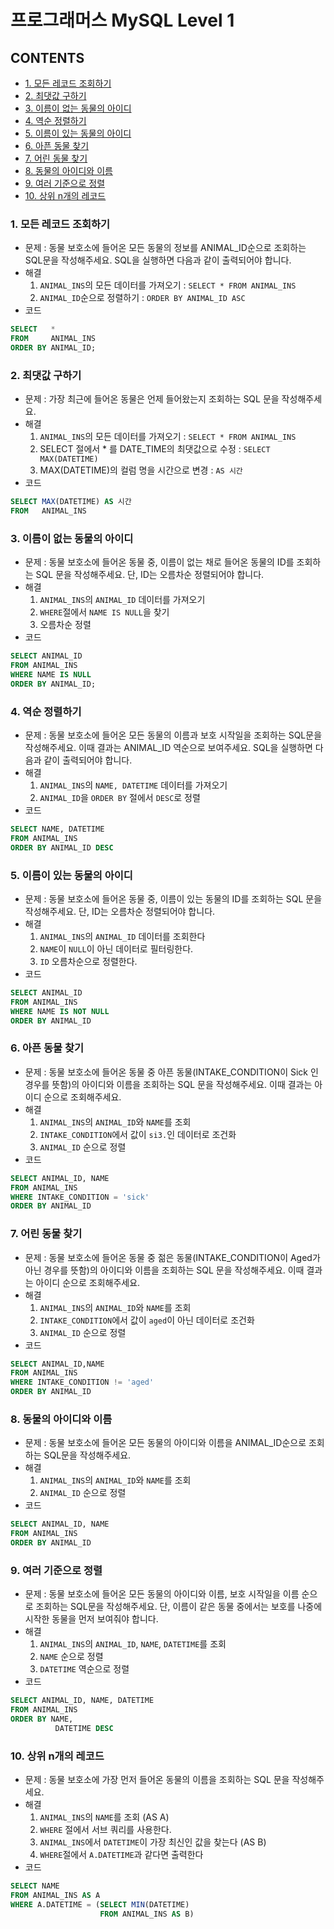 # 프로그래머스 MySQL Level 1

## CONTENTS

  - [1. 모든 레코드 조회하기](#1-모든-레코드-조회하기)
  - [2. 최댓값 구하기](#2-최댓값-구하기)
  - [3. 이름이 없는 동물의 아이디](#3-이름이-없는-동물의-아이디)
  - [4. 역순 정렬하기](#4-역순-정렬하기)
  - [5. 이름이 있는 동물의 아이디](#5-이름이-있는-동물의-아이디)
  - [6. 아픈 동물 찾기](#6-아픈-동물-찾기)
  - [7. 어린 동물 찾기](#7-어린-동물-찾기)
  - [8. 동물의 아이디와 이름](#8-동물의-아이디와-이름)
  - [9. 여러 기준으로 정렬](#9-여러-기준으로-정렬)
  - [10. 상위 n개의 레코드](#10-상위-n개의-레코드)

### 1. 모든 레코드 조회하기

- 문제 : 동물 보호소에 들어온 모든 동물의 정보를 ANIMAL_ID순으로 조회하는 SQL문을 작성해주세요. SQL을 실행하면 다음과 같이 출력되어야 합니다.
- 해결
  1. `ANIMAL_INS`의 모든 데이터를 가져오기 : `SELECT * FROM ANIMAL_INS`
  2. `ANIMAL_ID`순으로 정렬하기 : `ORDER BY ANIMAL_ID ASC`
- 코드

```SQL
SELECT   *
FROM     ANIMAL_INS
ORDER BY ANIMAL_ID;
```

### 2. 최댓값 구하기

- 문제 : 가장 최근에 들어온 동물은 언제 들어왔는지 조회하는 SQL 문을 작성해주세요.
- 해결
  1. `ANIMAL_INS`의 모든 데이터를 가져오기 : `SELECT * FROM ANIMAL_INS`
  2. SELECT 절에서 * 를 DATE_TIME의 최댓값으로 수정 : `SELECT MAX(DATETIME)`
  3. MAX(DATETIME)의 컬럼 명을 시간으로 변경 : `AS 시간`
- 코드

```SQL
SELECT MAX(DATETIME) AS 시간
FROM   ANIMAL_INS
```

### 3. 이름이 없는 동물의 아이디

- 문제 : 동물 보호소에 들어온 동물 중, 이름이 없는 채로 들어온 동물의 ID를 조회하는 SQL 문을 작성해주세요. 단, ID는 오름차순 정렬되어야 합니다.
- 해결
  1. `ANIMAL_INS`의 `ANIMAL_ID` 데이터를 가져오기
  2. `WHERE`절에서 `NAME IS NULL`을 찾기
  3. 오름차순 정렬
- 코드

```SQL
SELECT ANIMAL_ID
FROM ANIMAL_INS
WHERE NAME IS NULL
ORDER BY ANIMAL_ID;
```

### 4. 역순 정렬하기

- 문제 : 동물 보호소에 들어온 모든 동물의 이름과 보호 시작일을 조회하는 SQL문을 작성해주세요. 이때 결과는 ANIMAL_ID 역순으로 보여주세요. SQL을 실행하면 다음과 같이 출력되어야 합니다.
- 해결
  1. `ANIMAL_INS`의 `NAME, DATETIME` 데이터를 가져오기
  2. `ANIMAL_ID`을 `ORDER BY` 절에서 `DESC`로 정렬
- 코드

```SQL
SELECT NAME, DATETIME
FROM ANIMAL_INS
ORDER BY ANIMAL_ID DESC
```

### 5. 이름이 있는 동물의 아이디

- 문제 : 동물 보호소에 들어온 동물 중, 이름이 있는 동물의 ID를 조회하는 SQL 문을 작성해주세요. 단, ID는 오름차순 정렬되어야 합니다.
- 해결
  1. `ANIMAL_INS`의 `ANIMAL_ID` 데이터를  조회한다
  2. `NAME`이 `NULL`이 아닌 데이터로 필터링한다.
  3. `ID` 오름차순으로 정렬한다.
- 코드

```SQL
SELECT ANIMAL_ID
FROM ANIMAL_INS
WHERE NAME IS NOT NULL
ORDER BY ANIMAL_ID
```

### 6. 아픈 동물 찾기

- 문제 : 동물 보호소에 들어온 동물 중 아픈 동물(INTAKE_CONDITION이 Sick 인 경우를 뜻함)의 아이디와 이름을 조회하는 SQL 문을 작성해주세요. 이때 결과는 아이디 순으로 조회해주세요.
- 해결
  1. `ANIMAL_INS`의 `ANIMAL_ID`와 `NAME`를 조회
  2. `INTAKE_CONDITION`에서 값이 `si3.`인 데이터로 조건화
  3. `ANIMAL_ID` 순으로 정렬
- 코드

```SQL
SELECT ANIMAL_ID, NAME
FROM ANIMAL_INS
WHERE INTAKE_CONDITION = 'sick'
ORDER BY ANIMAL_ID
```

### 7. 어린 동물 찾기

- 문제 : 동물 보호소에 들어온 동물 중 젊은 동물(INTAKE_CONDITION이 Aged가 아닌 경우를 뜻함)의 아이디와 이름을 조회하는 SQL 문을 작성해주세요. 이때 결과는 아이디 순으로 조회해주세요.
- 해결
  1. `ANIMAL_INS`의 `ANIMAL_ID`와 `NAME`를 조회
  2. `INTAKE_CONDITION`에서 값이 `aged`이 아닌 데이터로 조건화
  3. `ANIMAL_ID` 순으로 정렬
- 코드

```SQL
SELECT ANIMAL_ID,NAME
FROM ANIMAL_INS
WHERE INTAKE_CONDITION != 'aged'
ORDER BY ANIMAL_ID
```

### 8. 동물의 아이디와 이름

- 문제 : 동물 보호소에 들어온 모든 동물의 아이디와 이름을 ANIMAL_ID순으로 조회하는 SQL문을 작성해주세요.
- 해결
  1. `ANIMAL_INS`의 `ANIMAL_ID`와 `NAME`를 조회
  2. `ANIMAL_ID` 순으로 정렬
- 코드

```SQL
SELECT ANIMAL_ID, NAME
FROM ANIMAL_INS
ORDER BY ANIMAL_ID
```

### 9. 여러 기준으로 정렬

- 문제 : 동물 보호소에 들어온 모든 동물의 아이디와 이름, 보호 시작일을 이름 순으로 조회하는 SQL문을 작성해주세요. 단, 이름이 같은 동물 중에서는 보호를 나중에 시작한 동물을 먼저 보여줘야 합니다.
- 해결
  1. `ANIMAL_INS`의 `ANIMAL_ID`, `NAME`, `DATETIME`를 조회
  2. `NAME` 순으로 정렬
  3. `DATETIME` 역순으로 정렬
- 코드

```SQL
SELECT ANIMAL_ID, NAME, DATETIME
FROM ANIMAL_INS
ORDER BY NAME,
          DATETIME DESC
```

### 10. 상위 n개의 레코드

- 문제 : 동물 보호소에 가장 먼저 들어온 동물의 이름을 조회하는 SQL 문을 작성해주세요.
- 해결
  1. `ANIMAL_INS`의 `NAME`를 조회 (AS A)
  2. `WHERE` 절에서 서브 쿼리를 사용한다.
  3. `ANIMAL_INS`에서 `DATETIME`이 가장 최신인 값을 찾는다 (AS B)
  4. `WHERE`절에서 `A.DATETIME`과 같다면 출력한다
- 코드

```SQL
SELECT NAME
FROM ANIMAL_INS AS A
WHERE A.DATETIME = (SELECT MIN(DATETIME)
                    FROM ANIMAL_INS AS B)
```
